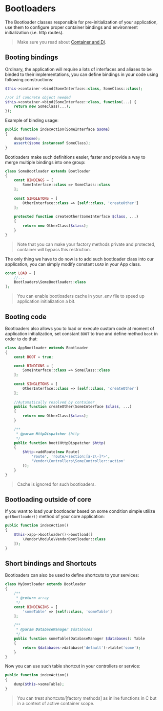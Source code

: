# Bootloaders
The Bootloader classes responsible for pre-initialization of your application, use them to configure proper container bindings and environment initialization (i.e. http routes). 

> Make sure you read about [Container and DI](/framework/container.md).

## Booting bindings
Ordinary, the application will require a lots of interfaces and aliases to be binded to their implementations, you can define bindings in your code using following constructions:

```php
$this->container->bind(SomeInterface::class, SomeClass::class);

//or if concrete object needed
$this->container->bind(SomeInterface::class, function(...) {
    return new SomeClass(...);
});
```

Example of binding usage:

```php
public function indexAction(SomeInterface $some)
{
    dump($some);
    assert($some instanceof SomeClass);
}
```

Bootloaders make such definitions easier, faster and provide a way to merge multiple bindings into one group:

```php
class SomeBootloader extends Bootloader
{
    const BINDINGS = [
        SomeInterface::class => SomeClass::class
    ];
    
    const SINGLETONS = [
        OtherInterface::class => [self::class, 'createOther']
    ];
    
    protected function createOther(SomeInterface $class, ...)
    {
        return new OtherClass($class);
    }
}
```

> Note that you can make your factory methods private and protected, container will bypass this restriction.

The only thing we have to do now is to add such bootloader class into our application, you can simply modify constant `LOAD` in your App class.

```php
const LOAD = [
    //...
    Bootloaders\SomeBootloader::class
];
```

> You can enable bootloaders cache in your .env file to speed up application initialization a bit.

## Booting code
Bootloaders also allows you to load or execute custom code at moment of application initialization, set constant `BOOT` to true and define method `boot` in order to do that:

```php
class AppBootloader extends Bootloader 
{
    const BOOT = true;

    const BINDIGNS = [
        SomeInterface::class => SomeClass::class
    ];
    
    const SINGLETONS = [
        OtherInterface::class => [self::class, 'createOther']
    ];
    
    //Automatically resolved by container
    public function createOther(SomeInterface $class, ...)
    {
        return new OtherClass($class);
    }

    /**
     * @param HttpDispatcher $http
     */
    public function boot(HttpDispatcher $http)
    {
        $http->addRoute(new Route(
            'route', 'route/<section:[a-z\-]*>',
            'Vendor\Controllers\SomeController::action'
        ));
    }
}
```

> Cache is ignored for such bootloaders.

## Bootloading outside of core
If you want to load your bootloader based on some condition simple utilize `getBootloader()` method of your core application:

```php
public function indexAction()
{
    $this->app->bootloader()->bootload([
        \Vendor\Module\VendorBootloader::class
    ]);
}
```

## Short bindings and Shortcuts
Bootloaders can also be used to define shortcuts to your services:

```php
class MyBootloader extends Bootloader
{
    /**
     * @return array
     */
    const BINDINGINS = [
        'someTable' => [self::class, 'someTable']
    ];

    /**
     * @param DatabaseManager $databases
     */
    public function someTable(DatabaseManager $databases): Table
    {
        return $databases->database('default')->table('some');
    }
}
```

Now you can use such table shortcut in your controllers or service:

```php
public function indexAction()
{
    dump($this->someTable);
}
```

> You can treat shortcuts/[factory methods] as inline functions in C but in a context of active container scope.
